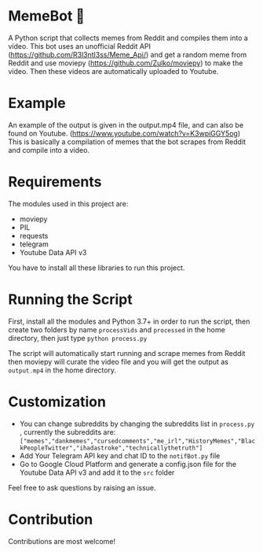 # MemeBot 🤖
 A Python script that collects memes from Reddit and compiles them into a video. This bot uses an unofficial Reddit API (https://github.com/R3l3ntl3ss/Meme_Api/) and get a random meme from Reddit and use moviepy (https://github.com/Zulko/moviepy) to make the video. Then these videos are automatically uploaded to Youtube. 
 
 # Example
An example of the output is given in the output.mp4 file, and can also be found on Youtube. (https://www.youtube.com/watch?v=K3wpiGGY5og)
This is basically a compilation of memes that the bot scrapes from Reddit and compile into a video.

# Requirements

The modules used in this project are:
- moviepy
- PIL
- requests
- telegram
- Youtube Data API v3

You have to install all these libraries to run this project.

# Running the Script

First, install all the modules and Python 3.7+ in order to run the script, then create two folders by name `processVids` and `processed` in the home directory, then just type
`python process.py`

The script will automatically start running and scrape memes from Reddit then moviepy will curate the video file and you will get the output as `output.mp4` in the home directory.

# Customization
- You can change subreddits by changing the subreddits list in `process.py` , currently the subreddits are: `["memes","dankmemes","cursedcomments","me_irl","HistoryMemes","BlackPeopleTwitter","ihadastroke","technicallythetruth"]`
- Add Your Telegram API key and chat ID to the `notifBot.py` file
- Go to Google Cloud Platform and generate a config.json file for the Youtube Data API v3 and add it to the `src` folder

Feel free to ask questions by raising an issue.

# Contribution
Contributions are most welcome!

